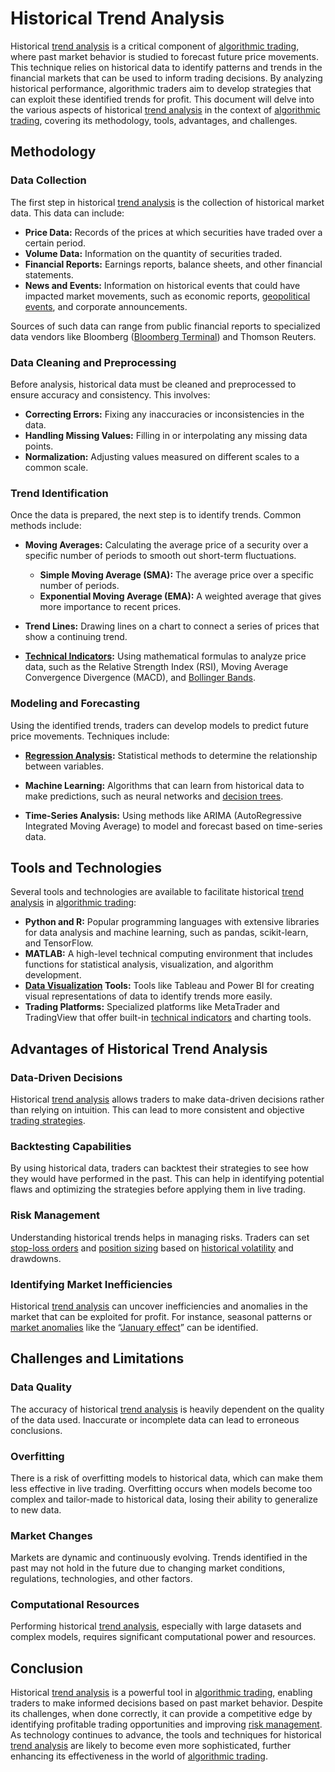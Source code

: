 # Historical Trend Analysis

Historical [trend analysis](../t/trend_analysis.md) is a critical component of [algorithmic trading](../a/algorithmic_trading.md), where past market behavior is studied to forecast future price movements. This technique relies on historical data to identify patterns and trends in the financial markets that can be used to inform trading decisions. By analyzing historical performance, algorithmic traders aim to develop strategies that can exploit these identified trends for profit. This document will delve into the various aspects of historical [trend analysis](../t/trend_analysis.md) in the context of [algorithmic trading](../a/algorithmic_trading.md), covering its methodology, tools, advantages, and challenges.

## Methodology

### Data Collection

The first step in historical [trend analysis](../t/trend_analysis.md) is the collection of historical market data. This data can include:

- **Price Data:** Records of the prices at which securities have traded over a certain period.
- **Volume Data:** Information on the quantity of securities traded.
- **Financial Reports:** Earnings reports, balance sheets, and other financial statements.
- **News and Events:** Information on historical events that could have impacted market movements, such as economic reports, [geopolitical events](../g/geopolitical_events.md), and corporate announcements.

Sources of such data can range from public financial reports to specialized data vendors like Bloomberg ([Bloomberg Terminal](https://www.bloomberg.com/professional/solution/bloomberg-terminal/)) and Thomson Reuters. 

### Data Cleaning and Preprocessing

Before analysis, historical data must be cleaned and preprocessed to ensure accuracy and consistency. This involves:

- **Correcting Errors:** Fixing any inaccuracies or inconsistencies in the data.
- **Handling Missing Values:** Filling in or interpolating any missing data points.
- **Normalization:** Adjusting values measured on different scales to a common scale.

### Trend Identification

Once the data is prepared, the next step is to identify trends. Common methods include:

- **Moving Averages:** Calculating the average price of a security over a specific number of periods to smooth out short-term fluctuations.
  - **Simple Moving Average (SMA):** The average price over a specific number of periods.
  - **Exponential Moving Average (EMA):** A weighted average that gives more importance to recent prices.
  
- **Trend Lines:** Drawing lines on a chart to connect a series of prices that show a continuing trend.

- **[Technical Indicators](../t/technical_indicators.md):** Using mathematical formulas to analyze price data, such as the Relative Strength Index (RSI), Moving Average Convergence Divergence (MACD), and [Bollinger Bands](../b/bollinger_bands.md).

### Modeling and Forecasting

Using the identified trends, traders can develop models to predict future price movements. Techniques include:

- **[Regression Analysis](../r/regression_analysis.md):** Statistical methods to determine the relationship between variables.
- **Machine Learning:** Algorithms that can learn from historical data to make predictions, such as neural networks and [decision trees](../d/decision_trees.md).

- **Time-Series Analysis:** Using methods like ARIMA (AutoRegressive Integrated Moving Average) to model and forecast based on time-series data.

## Tools and Technologies

Several tools and technologies are available to facilitate historical [trend analysis](../t/trend_analysis.md) in [algorithmic trading](../a/algorithmic_trading.md):

- **Python and R:** Popular programming languages with extensive libraries for data analysis and machine learning, such as pandas, scikit-learn, and TensorFlow.
- **MATLAB:** A high-level technical computing environment that includes functions for statistical analysis, visualization, and algorithm development.
- **[Data Visualization](../d/data_visualization.md) Tools:** Tools like Tableau and Power BI for creating visual representations of data to identify trends more easily.
- **Trading Platforms:** Specialized platforms like MetaTrader and TradingView that offer built-in [technical indicators](../t/technical_indicators.md) and charting tools.

## Advantages of Historical Trend Analysis

### Data-Driven Decisions

Historical [trend analysis](../t/trend_analysis.md) allows traders to make data-driven decisions rather than relying on intuition. This can lead to more consistent and objective [trading strategies](../t/trading_strategies.md).

### Backtesting Capabilities

By using historical data, traders can backtest their strategies to see how they would have performed in the past. This can help in identifying potential flaws and optimizing the strategies before applying them in live trading.

### Risk Management

Understanding historical trends helps in managing risks. Traders can set [stop-loss orders](../s/stop-loss_orders.md) and [position sizing](../p/position_sizing.md) based on [historical volatility](../h/historical_volatility.md) and drawdowns.

### Identifying Market Inefficiencies

Historical [trend analysis](../t/trend_analysis.md) can uncover inefficiencies and anomalies in the market that can be exploited for profit. For instance, seasonal patterns or [market anomalies](../m/market_anomalies.md) like the “[January effect](../j/january_effect.md)” can be identified.

## Challenges and Limitations

### Data Quality

The accuracy of historical [trend analysis](../t/trend_analysis.md) is heavily dependent on the quality of the data used. Inaccurate or incomplete data can lead to erroneous conclusions.

### Overfitting

There is a risk of overfitting models to historical data, which can make them less effective in live trading. Overfitting occurs when models become too complex and tailor-made to historical data, losing their ability to generalize to new data.

### Market Changes

Markets are dynamic and continuously evolving. Trends identified in the past may not hold in the future due to changing market conditions, regulations, technologies, and other factors.

### Computational Resources

Performing historical [trend analysis](../t/trend_analysis.md), especially with large datasets and complex models, requires significant computational power and resources.

## Conclusion

Historical [trend analysis](../t/trend_analysis.md) is a powerful tool in [algorithmic trading](../a/algorithmic_trading.md), enabling traders to make informed decisions based on past market behavior. Despite its challenges, when done correctly, it can provide a competitive edge by identifying profitable trading opportunities and improving [risk management](../r/risk_management.md). As technology continues to advance, the tools and techniques for historical [trend analysis](../t/trend_analysis.md) are likely to become even more sophisticated, further enhancing its effectiveness in the world of [algorithmic trading](../a/algorithmic_trading.md).
